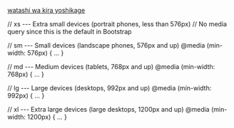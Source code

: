[watashi wa kira yoshikage](https://www.youtube.com/watch?v=u17H07bfGUM)


// xs --- Extra small devices (portrait phones, less than 576px)
// No media query since this is the default in Bootstrap

// sm --- Small devices (landscape phones, 576px and up)
@media (min-width: 576px) { ... }

// md --- Medium devices (tablets, 768px and up)
@media (min-width: 768px) { ... }

// lg --- Large devices (desktops, 992px and up)
@media (min-width: 992px) { ... }

// xl --- Extra large devices (large desktops, 1200px and up)
@media (min-width: 1200px) { ... }



